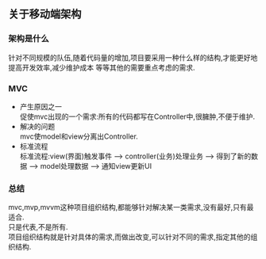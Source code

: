 ## 关于移动端架构

### 架构是什么
针对不同规模的队伍,随着代码量的增加,项目要采用一种什么样的结构,才能更好地提高开发效率,减少维护成本 等等其他的需要重点考虑的需求.
	
### MVC
- 产生原因之一  
促使mvc出现的一个需求:所有的代码都写在Controller中,很臃肿,不便于维护.  
- 解决的问题  
mvc使model和view分离出Controller.  
- 标准流程  
标准流程:view(界面)触发事件 --> controller(业务)处理业务 --> 得到了新的数据 --> model处理数据 --> 通知view更新UI  

### 总结
mvc,mvp,mvvm这种项目组织结构,都能够针对解决某一类需求,没有最好,只有最适合.  
只是代表,不是所有.  
项目组织结构就是针对具体的需求,而做出改变,可以针对不同的需求,指定其他的组织结构.